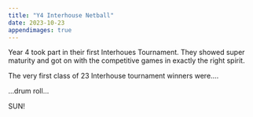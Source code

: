 ```yaml
---
title: "Y4 Interhouse Netball"
date: 2023-10-23
appendimages: true
---
```


Year 4 took part in their first Interhoues Tournament. They showed super maturity and got on with the competitive games in exactly the right spirit.

The very first class of 23 Interhouse tournament winners were....

...drum roll...

SUN!

